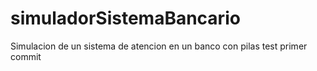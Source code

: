 # simuladorSistemaBancario
Simulacion de un sistema de atencion en un banco con pilas
test primer commit
